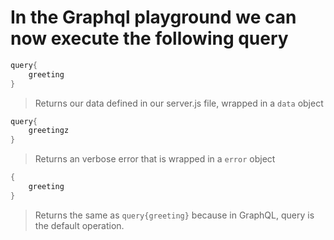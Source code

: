 # In the Graphql playground we can now execute the following query

```s
query{
    greeting
}
```
> Returns our data defined in our server.js file, wrapped in a `data` object

```s
query{
    greetingz
}
```
> Returns an verbose error that is wrapped in a `error` object

```s
{
    greeting
}
```
> Returns the same as `query{greeting}` because in GraphQL, query is the default operation.